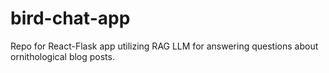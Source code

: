 # bird-chat-app
Repo for React-Flask app utilizing RAG LLM for answering questions about ornithological blog posts.
